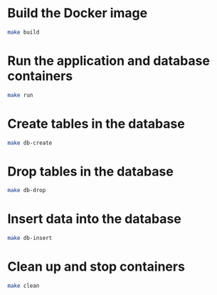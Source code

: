 
# Build the Docker image
```bash
make build
```

# Run the application and database containers
```bash
make run
```

# Create tables in the database
```bash
make db-create
```


# Drop tables in the database
```bash
make db-drop
```


# Insert data into the database
```bash
make db-insert
```


# Clean up and stop containers
```bash
make clean
```